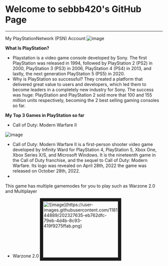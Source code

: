 # Welcome to sebbb420's GitHub Page
---
My PlayStationNetwork (PSN) Account
![image](https://user-images.githubusercontent.com/118144889/202071382-152f46b8-3820-4ebb-ae75-513a22f1fd05.png)

**What Is PlayStation?**
- Playstation is a video game console developed by Sony. The first PlayStation was released in 1994, followed by PlayStation 2 (PS2) in 2000, PlayStation 3 (PS3) in 2006, PlayStation 4 (PS4) in 2013, and lastly, the next generation PlayStation 5 (PS5) in 2020.
- Why is PlayStation so successful? They created a platform that delivered great value to users and developers, which led them to become leaders in a completely new industry for Sony. The success was huge: PlayStation and PlayStation 2 sold more that 100 and 155 million units respectively, becoming the 2 best selling gaming consoles so far.



**My Top 3 Games in PlayStation so far**

- Call of Duty: Modern Warfare II

![image](https://user-images.githubusercontent.com/118144889/202324863-1c4fbf2e-bf6d-4d7e-ae2d-f13283a8a940.png)

- Call of Duty: Modern Warfare II is a first-person shooter video game developed by Infinity Ward for PlayStation 4, PlayStation 5, Xbox One, Xbox Series X/S, and Microsoft Windows. It is the nineteenth game in the Call of Duty franchise, and the sequel to Call of Duty: Modern Warfare. Its logo was revealed on April 28th, 2022 the game was released on October 28th, 2022.
- 
This game has multiple gamemodes for you to play such as Warzone 2.0 and Multiplayer
- Warzone 2.0
<a href="https://www.youtube.com/watch?v=_cA0oO1WMxo" target="_blank"><img src="http://img.youtube.com/vi/YOUTUBE_VIDEO_ID_HERE/0.jpg" 
alt="![image](https://user-images.githubusercontent.com/118144889/202327635-eb762dfc-79eb-4d4b-8c93-419f9275ffab.png)" width="240" height="180" border="10" /></a>
